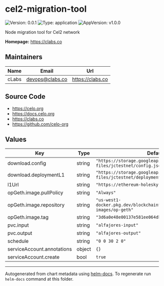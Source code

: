 # cel2-migration-tool

![Version: 0.0.1](https://img.shields.io/badge/Version-0.0.1-informational?style=flat-square) ![Type: application](https://img.shields.io/badge/Type-application-informational?style=flat-square) ![AppVersion: v1.0.0](https://img.shields.io/badge/AppVersion-v1.0.0-informational?style=flat-square)

Node migration tool for Cel2 network

**Homepage:** <https://clabs.co>

## Maintainers

| Name | Email | Url |
| ---- | ------ | --- |
| cLabs | <devops@clabs.co> | <https://clabs.co> |

## Source Code

* <https://celo.org>
* <https://docs.celo.org>
* <https://clabs.co>
* <https://github.com/celo-org>

## Values

| Key | Type | Default | Description |
|-----|------|---------|-------------|
| download.config | string | `"https://storage.googleapis.com/cel2-rollup-files/jctestnet/config.json"` |  |
| download.deploymentL1 | string | `"https://storage.googleapis.com/cel2-rollup-files/jctestnet/deployment-l1.json"` |  |
| l1Url | string | `"https://ethereum-holesky-rpc.publicnode.com"` |  |
| opGeth.image.pullPolicy | string | `"Always"` |  |
| opGeth.image.repository | string | `"us-west1-docker.pkg.dev/blockchaintestsglobaltestnet/dev-images/op-geth"` |  |
| opGeth.image.tag | string | `"3d6a0e48e00137e581ee064db9cafa8300598771"` |  |
| pvc.input | string | `"alfajores-input"` |  |
| pvc.output | string | `"alfajores-output"` |  |
| schedule | string | `"0 0 30 2 0"` |  |
| serviceAccount.annotations | object | `{}` |  |
| serviceAccount.create | bool | `true` |  |

----------------------------------------------
Autogenerated from chart metadata using [helm-docs](https://github.com/norwoodj/helm-docs). To regenerate run `helm-docs` command at this folder.
